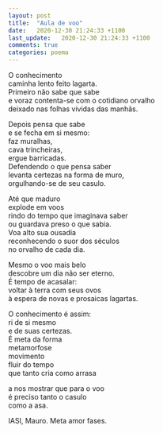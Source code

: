 ```yaml
---
layout: post
title:  "Aula de voo"
date:   2020-12-30 21:24:33 +1100
last_update:   2020-12-30 21:24:33 +1100
comments: true
categories: poema
---
```


O conhecimento\
caminha lento feito lagarta.\
Primeiro não sabe que sabe\
e voraz contenta-se com o cotidiano orvalho\
deixado nas folhas vividas das manhãs.

Depois pensa que sabe\
e se fecha em si mesmo:\
faz muralhas,\
cava trincheiras,\
ergue barricadas.\
Defendendo o que pensa saber\
levanta certezas na forma de muro,\
orgulhando-se de seu casulo.

Até que maduro\
explode em voos\
rindo do tempo que imaginava saber\
ou guardava preso o que sabia.\
Voa alto sua ousadia\
reconhecendo o suor dos séculos\
no orvalho de cada dia.

Mesmo o voo mais belo\
descobre um dia não ser eterno.\
É tempo de acasalar:\
voltar à terra com seus ovos\
à espera de novas e prosaicas lagartas.

O conhecimento é assim:\
ri de si mesmo\
e de suas certezas.\
É meta da forma\
metamorfose\
movimento\
fluir do tempo\
que tanto cria como arrasa

a nos mostrar que para o voo\
é preciso tanto o casulo\
como a asa.

IASI, Mauro. Meta amor fases.
